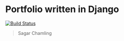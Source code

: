 # Portfolio written in Django

[![Build Status](https://travis-ci.org/cham11ng/portfolio.svg?branch=master)](https://travis-ci.org/cham11ng/portfolio)

> Sagar Chamling